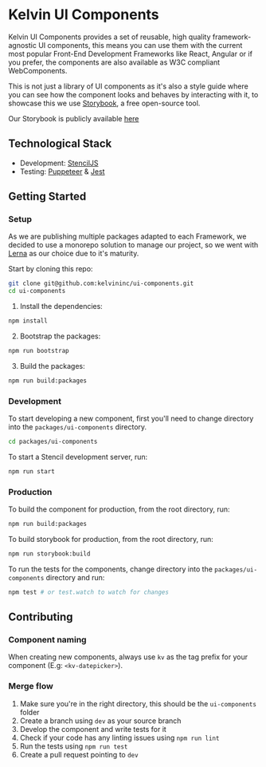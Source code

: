 # Kelvin UI Components

Kelvin UI Components provides a set of reusable, high quality framework-agnostic UI components, this means you can use them with the current most popular Front-End Development Frameworks like React, Angular or if you prefer, the components are also available as W3C compliant WebComponents.

This is not just a library of UI components as it's also a style guide where you can see how the component looks and behaves by interacting with it, to showcase this we use [Storybook](https://storybook.js.org/), a free open-source tool.

Our Storybook is publicly available [here](https://kelvininc.github.io/ui-components/)

## Technological Stack
* Development: [StencilJS](https://stenciljs.com/docs/introduction)
* Testing: [Puppeteer](https://pptr.dev/) & [Jest](https://jestjs.io/)
## Getting Started
### Setup

As we are publishing multiple packages adapted to each Framework, we decided to use a monorepo solution to manage our project, so we went with [Lerna](https://lerna.js.org/) as our choice due to it's maturity.

Start by cloning this repo:

```bash
git clone git@github.com:kelvininc/ui-components.git
cd ui-components
```

1. Install the dependencies:
```bash
npm install
```

2. Bootstrap the packages:
```bash
npm run bootstrap
```

3. Build the packages:
```bash
npm run build:packages
```

### Development
To start developing a new component, first you'll need to change directory into the `packages/ui-components` directory.
```bash
cd packages/ui-components
```

To start a Stencil development server, run:

```bash
npm run start
```

### Production
To build the component for production, from the root directory, run:

```bash
npm run build:packages
```

To build storybook for production, from the root directory, run:
```bash
npm run storybook:build
```

To run the tests for the components, change directory into the `packages/ui-components` directory and run:

```bash
npm test # or test.watch to watch for changes
```
## Contributing

### Component naming
When creating new components, always use `kv` as the tag prefix for your component (E.g: `<kv-datepicker>`).
### Merge flow
1. Make sure you're in the right directory, this should be the `ui-components` folder
2. Create a branch using `dev` as your source branch
3. Develop the component and write tests for it
4. Check if your code has any linting issues using `npm run lint`
5. Run the tests using `npm run test`
6. Create a pull request pointing to `dev`
